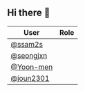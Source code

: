 ## Hi there 👋

<!--

**Here are some ideas to get you started:**

🙋‍♀️ A short introduction - what is your organization all about?
🌈 Contribution guidelines - how can the community get involved?
👩‍💻 Useful resources - where can the community find your docs? Is there anything else the community should know?
🍿 Fun facts - what does your team eat for breakfast?
🧙 Remember, you can do mighty things with the power of [Markdown](https://docs.github.com/github/writing-on-github/getting-started-with-writing-and-formatting-on-github/basic-writing-and-formatting-syntax)
-->


| User |  Role  |
|---------|----------------|
|<a href='https://github.com/ssam2s'>@ssam2s</a>| |
|<a href='https://github.com/seongjxn'>@seongjxn</a>| |
|<a href='https://github.com/Yoon-men'>@Yoon-men</a>| |
|<a href='https://github.com/joun2301'>@joun2301</a>| |
